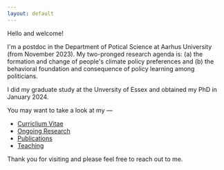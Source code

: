 ```yaml
---
layout: default
---
```


Hello and welcome!

I'm a postdoc in the Department of Potical Science at Aarhus University (from November 2023). My two-pronged research agenda is: (a) the formation and change of people's climate policy preferences and (b) the behavioral foundation and consequence of policy learning among politicians.

I did my graduate study at the Unversity of Essex and obtained my PhD in January 2024.

You may want to take a look at my &mdash;

<ul>
<li><a href = "/docs/CV-Muzhou-Zhang.pdf" target = "_blank"> Curriclium Vitae </a></li>
<li><a href = "/ongoing"> Ongoing Research </a></li>
<li><a href = "/publications"> Publications </a></li>
<li><a href = "/teaching"> Teaching </a></li>
</ul>

Thank you for visiting and please feel free to reach out to me.